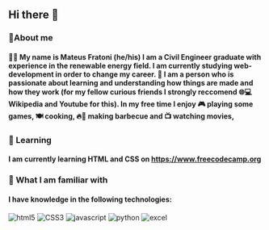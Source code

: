 ## Hi there 👋


### 🚀About me
#### 👨‍🎓 My name is Mateus Fratoni (he/his) I am a Civil Engineer graduate with experience in the renewable energy field. I am currently studying web-development in order to change my career. 📖 I am a person who is passionate about learning and understanding how things are made and how they work (for my fellow curious friends I strongly reccomend 🌐💻 Wikipedia and Youtube for this). In my free time I enjoy 🎮 playing some games, 🍽️ cooking, 🔥🍖 making barbecue and 📺 watching movies,



### 🌱 Learning
#### I am currently learning HTML and CSS on https://www.freecodecamp.org


### 🔧 What I am familiar with
#### I have knowledge in the following technologies:

![html5](https://img.shields.io/badge/HTML5-E34F26?style=for-the-badge&logo=html5&logoColor=white)
![CSS3](https://img.shields.io/badge/CSS3-1572B6?style=for-the-badge&logo=css3&logoColor=white)
![javascript](https://img.shields.io/badge/JavaScript-F7DF1E?style=for-the-badge&logo=javascript&logoColor=black)
![python](https://img.shields.io/badge/Python-14354C?style=for-the-badge&logo=python&logoColor=white)
![excel](https://img.shields.io/badge/Microsoft_Excel-217346?style=for-the-badge&logo=microsoft-excel&logoColor=white)

<!--
**Fratoni-Mateus/Fratoni-Mateus** is a ✨ _special_ ✨ repository because its `README.md` (this file) appears on your GitHub profile.

Here are some ideas to get you started:

- 🔭 I’m currently working on ...
- 🌱 I’m currently learning ...
- 👯 I’m looking to collaborate on ...
- 🤔 I’m looking for help with ...
- 💬 Ask me about ...
- 📫 How to reach me: ...
- 😄 Pronouns: ...
- ⚡ Fun fact: ...
-->

